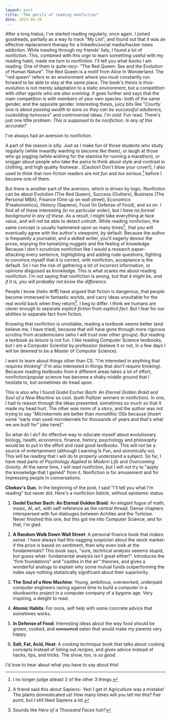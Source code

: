 ```yaml
---
layout: post
title: "The perils of reading nonfiction"
date: 2023-04-26
---
```


After a long hiatus, I've started reading regularly, once again. I joined goodreads, partially as a way to track "My List", and found out that it was an effective replacement therapy for a linkedin/social media/hacker news addiction. While trawling through my friends' lists, I found a lot of nonfiction. This, combined with this urge to learn something useful with my reading habit, made me turn to nonfiction. I'll tell you what books I am reading. One of them is quite _racy_- "The Red Queen: Sex and the Evolution of Human Nature". The Red Queen is a motif from Alice In Wonderland. The "red queen" refers to an environment where you must constantly run forward to be able to stay at the same place. The book's thesis is thus- evolution is not merely adaptation to a static environment, but a competition with _other agents who are also evolving_. It goes further and says that the main competition is with members of your own species- both of the same gender, and the opposite gender. Interesting thesis, juicy bits like "_Courtly love is about passing wealth to sons so they can be successful adulterers, cuckolding heiresses_" and controversial ideas. _I'm sold_. Fun read. There's just one little problem. _This is supposed to be nonfiction. Is any of this accurate?_

I've always had an aversion to nonfiction. 

A part of the reason is silly. Just as I make fun of those students who study regularly (while inwardly wanting to become like them), or laugh at those who go jogging (while wishing for the stamina for running a marathon), or snigger about people who take the pains to think about style and contrast in clothing, and high quality footwear.. [Caution! Don't blow your cover!], I also used to think that non-fiction readers are _not fun_ and _too serious_.[^1] before I became one of them.

[^1]: I no longer judge atleast 2 of the other 3 things.

But there is another part of the aversion, which is driven by logic. Nonfiction can be about Evolution (The Red Queen), Success (Outliers), Business (The Personal MBA), Finance (One up on wall street), Economics (Freakonomics), History (Sapiens), Food (In Defense of Food), and so on. I find all of these interesting (in no particular order), but _I have no formal background in any of these_. As a result, I might take everything at face value, and will not be able to detect _untruth_. While reading nonfiction, the same concept is usually hammered upon so many times[^2], that you will eventually agree with the author's viewpoint, by default. Because the author is frequently a journalist, and a skilled writer, you'll eagerly devour the prose, enjoying the tantalizing nuggets and the feeling of knowledge. Because I don't scrutinize nonfiction like I would a research paper- attacking every sentence, highlighting and adding rude questions, fighting to convince myself that it is correct, with nonfiction, acceptance is the default. So I run the risk of gathering a lot of incorrect information, or opinions disguised as knowledge. This is what scares me about reading nonfiction. I'm not saying that nonfiction is _wrong_, but that _it might be, and if it is, you will probably not know the difference_.

People I know (hello आजी) have argued that fiction is dangerous, that people become immersed in fantastic worlds, and carry ideas unsuitable for the real world back when they return[^3]. I beg to differ. I think we humans are clever enough to separate _explicit fiction_ from _explicit fact_. But I fear for our abilities to separate fact from fiction.

Knowing that nonfiction is unreliable, reading a _textbook_ seems better (and believe me, I have tried), because that will have gone through more rigorous scrutiny from _academicians_ (who I will trust over other groups). But reading a textbook as _leisure_ is not fun. I like reading Computer Science textbooks, but I _am_ a Computer Scientist by profession (believe it or not, in a few days I will be deemed to be a _Master_ of Computer Science). 

I want to learn about things other than CS. "I'm interested in anything that requires _thinking_" (I'm also interested in things that _don't_ require thinking). Because reading textbooks from *k* different areas takes a lot of effort, nonfiction/popular science has become a shaky middle ground that I hesitate to, but sometimes do tread upon. 

This is also why I found _Godel Escher Bach: An Eternal Golden Braid_ and _Soul of a New Machine_ so cool. (both Pulitzer winners in nonfiction). In one, I had to reason through the ideas presented, sometimes so much so that it made my head hurt. The other was more of a _story_, and the author was not trying to say "Microkernels are better than monolithic OSs because [insert some "early man used microkernels for thousands of years and that's what we are built for" joke here]".

So what do I do? An effective way to educate myself about evolutionary biology, health, economics, finance, history, psychology and philosophy would be to put in the effort and read good _textbooks_. This will not be a source of entertainment (although Learning Is Fun, and unironically so). This will be reading that I will do to properly understand a subject. So far, I have read parts of _Psychology Applied to Modern Life_ and _Overcoming Gravity_. At the same time, I will read nonfiction, but I will not try to "apply the knowledge that I gained" from it. Nonfiction is for amusement and for impressing people in conversations.

**Chekov's Gun**. 
In the beginning of the post, I said "I'll tell you what I'm reading" but never did. Here's a nonfiction listicle, without epistemic status.

1. **Godel Escher Bach: An Eternal Golden Braid**: An elegant fugue of math, music, AI, art, with self-reference as the central thread. Dense chapters interspersed with fun dialouges between Achilles and the Tortoise. Never finished this one, but this got me into Computer Science, and for that, I'm glad.

2. **A Random Walk Down Wall Street**: A personal finance book that _makes sense_. I have always had this nagging suspicion about the stock market- if the price _is_ based on sentiment, then why even look at the fundamentals? This book says, "sure, technical analysis seeems stupid, but guess what- fundamental analysis isn't great either!". Introduces the "firm foundations" and "castles in the air" theories, and gives a wonderful analogy to explain why some mutual funds outperforming the index says nothing statistically significant about their superiority.

3. **The Soul of a New Machine**: Young, ambitious, overworked, underpaid computer engineers racing against time to build a computer in a skunkworks project in a computer company of a bygone age. Very inspiring, a delight to read.

5. **Atomic Habits**: For once, self help with some concrete advice that sometimes works.

6. **In Defense of Food**: Interesting ideas about the way food should be grown, cooked, and ~~consumed~~ eaten that would make my parents very happy.

7. **Salt, Fat, Acid, Heat**: A _cooking technique_ book that talks about cooking concepts instead of listing out recipes, and gives advice instead of hacks, tips, and tricks. The show, too, is _so good_.

I'd love to hear about what you have to say about this!

[^2]: A friend said this about Sapiens- Yes! I get it! Agriculture was a mistake! The plants domesticated us! How many times will you tell me this? Fair point, but I still liked Sapiens a lot.

[^3]: Sounds like _Hero of a Thousand Faces_ huh?

